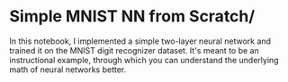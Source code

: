 # Simple MNIST NN from Scratch/

In this notebook, I implemented a simple two-layer neural network and trained it on the MNIST digit recognizer dataset. It's meant to be an instructional example, through which you can understand the underlying math of neural networks better.
